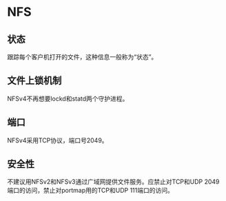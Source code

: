 # NFS
## 状态
跟踪每个客户机打开的文件，这种信息一般称为“状态”。  
## 文件上锁机制
NFSv4不再想要lockd和statd两个守护进程。
## 端口
NFSv4采用TCP协议，端口号2049。
## 安全性
不建议用NFSv2和NFSv3通过广域网提供文件服务。应禁止对TCP和UDP 2049端口的访问，禁止对portmap用的TCP和UDP 111端口的访问。